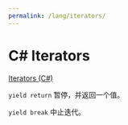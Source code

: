 ```yaml
---
permalink: /lang/iterators/
---
```


# C# Iterators

[Iterators (C#)](https://docs.microsoft.com/en-us/dotnet/csharp/programming-guide/concepts/iterators)

`yield return` 暂停，并返回一个值。

`yield break` 中止迭代。

